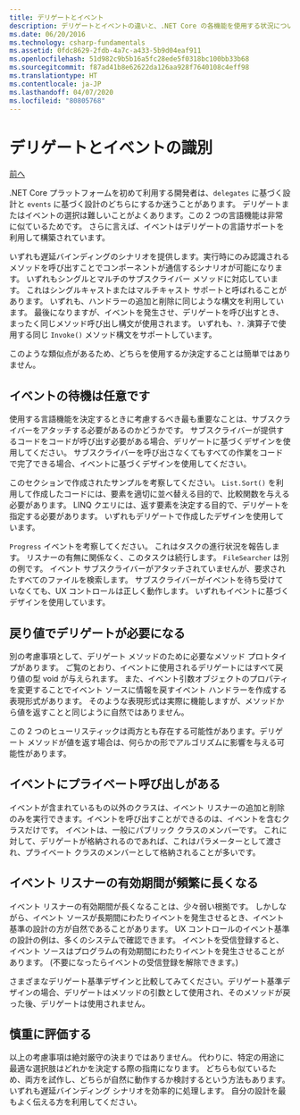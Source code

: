 ```yaml
---
title: デリゲートとイベント
description: デリゲートとイベントの違いと、.NET Core の各機能を使用する状況について説明します。
ms.date: 06/20/2016
ms.technology: csharp-fundamentals
ms.assetid: 0fdc8629-2fdb-4a7c-a433-5b9d04eaf911
ms.openlocfilehash: 51d982c9b5b16a5fc28ede5f0318bc100bb33b68
ms.sourcegitcommit: f87ad41b8e62622da126aa928f7640108c4eff98
ms.translationtype: HT
ms.contentlocale: ja-JP
ms.lasthandoff: 04/07/2020
ms.locfileid: "80805768"
---
```

# <a name="distinguishing-delegates-and-events"></a>デリゲートとイベントの識別

[前へ](modern-events.md)

.NET Core プラットフォームを初めて利用する開発者は、`delegates` に基づく設計と `events` に基づく設計のどちらにするか迷うことがあります。 デリゲートまたはイベントの選択は難しいことがよくあります。この 2 つの言語機能は非常に似ているためです。 さらに言えば、イベントはデリゲートの言語サポートを利用して構築されています。

いずれも遅延バインディングのシナリオを提供します。実行時にのみ認識されるメソッドを呼び出すことでコンポーネントが通信するシナリオが可能になります。 いずれもシングルとマルチのサブスクライバー メソッドに対応しています。 これはシングルキャストまたはマルチキャスト サポートと呼ばれることがあります。 いずれも、ハンドラーの追加と削除に同じような構文を利用しています。 最後になりますが、イベントを発生させ、デリゲートを呼び出すとき、まったく同じメソッド呼び出し構文が使用されます。 いずれも、`?.` 演算子で使用する同じ `Invoke()` メソッド構文をサポートしています。

このような類似点があるため、どちらを使用するか決定することは簡単ではありません。

## <a name="listening-to-events-is-optional"></a>イベントの待機は任意です

使用する言語機能を決定するときに考慮するべき最も重要なことは、サブスクライバーをアタッチする必要があるのかどうかです。 サブスクライバーが提供するコードをコードが呼び出す必要がある場合、デリゲートに基づくデザインを使用してください。 サブスクライバーを呼び出さなくてもすべての作業をコードで完了できる場合、イベントに基づくデザインを使用してください。

このセクションで作成されたサンプルを考察してください。 `List.Sort()` を利用して作成したコードには、要素を適切に並べ替える目的で、比較関数を与える必要があります。 LINQ クエリには、返す要素を決定する目的で、デリゲートを指定する必要があります。 いずれもデリゲートで作成したデザインを使用しています。

`Progress` イベントを考察してください。 これはタスクの進行状況を報告します。
リスナーの有無に関係なく、このタスクは続行します。
`FileSearcher` は別の例です。 イベント サブスクライバーがアタッチされていませんが、要求されたすべてのファイルを検索します。
サブスクライバーがイベントを待ち受けていなくても、UX コントロールは正しく動作します。 いずれもイベントに基づくデザインを使用しています。

## <a name="return-values-require-delegates"></a>戻り値でデリゲートが必要になる

別の考慮事項として、デリゲート メソッドのために必要なメソッド プロトタイプがあります。 ご覧のとおり、イベントに使用されるデリゲートにはすべて戻り値の型 void が与えられます。 また、イベント引数オブジェクトのプロパティを変更することでイベント ソースに情報を戻すイベント ハンドラーを作成する表現形式があります。 そのような表現形式は実際に機能しますが、メソッドから値を返すことと同じように自然ではありません。

この 2 つのヒューリスティックは両方とも存在する可能性があります。デリゲート メソッドが値を返す場合は、何らかの形でアルゴリズムに影響を与える可能性があります。

## <a name="events-have-private-invocation"></a>イベントにプライベート呼び出しがある

イベントが含まれているもの以外のクラスは、イベント リスナーの追加と削除のみを実行できます。イベントを呼び出すことができるのは、イベントを含むクラスだけです。 イベントは、一般にパブリック クラスのメンバーです。
これに対して、デリゲートが格納されるのであれば、これはパラメーターとして渡され、プライベート クラスのメンバーとして格納されることが多いです。

## <a name="event-listeners-often-have-longer-lifetimes"></a>イベント リスナーの有効期間が頻繁に長くなる

イベント リスナーの有効期間が長くなることは、少々弱い根拠です。 しかしながら、イベント ソースが長期間にわたりイベントを発生させるとき、イベント基準の設計の方が自然であることがあります。 UX コントロールのイベント基準の設計の例は、多くのシステムで確認できます。 イベントを受信登録すると、イベント ソースはプログラムの有効期間にわたりイベントを発生させることがあります。
(不要になったらイベントの受信登録を解除できます。)

さまざまなデリゲート基準デザインと比較してみてください。デリゲート基準デザインの場合、デリゲートはメソッドの引数として使用され、そのメソッドが戻った後、デリゲートは使用されません。

## <a name="evaluate-carefully"></a>慎重に評価する

以上の考慮事項は絶対厳守の決まりではありません。 代わりに、特定の用途に最適な選択肢はどれかを決定する際の指南になります。 どちらも似ているため、両方を試作し、どちらが自然に動作するか検討するという方法もあります。 いずれも遅延バインディング シナリオを効率的に処理します。 自分の設計を最もよく伝える方を利用してください。
